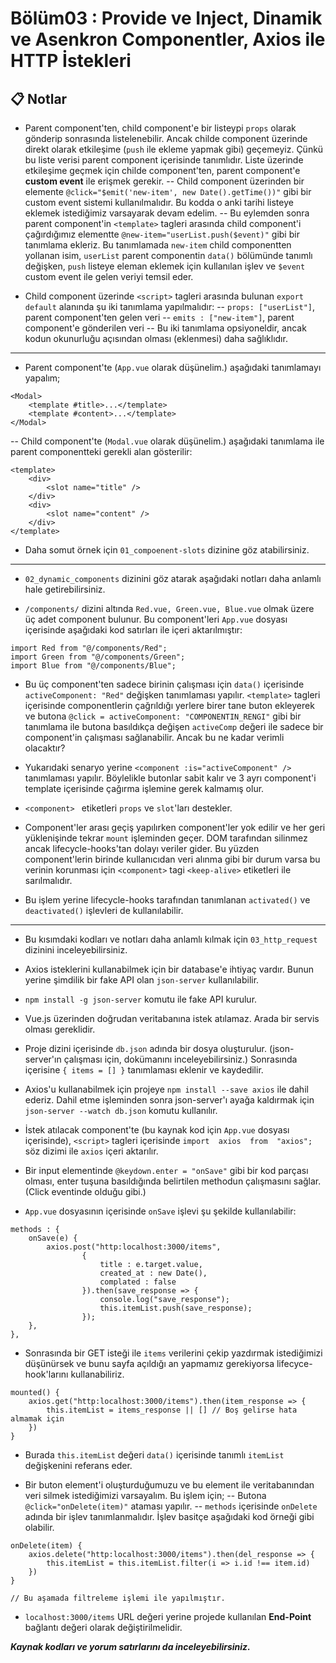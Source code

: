 ﻿# Bölüm03 : Provide ve Inject, Dinamik ve Asenkron Componentler, Axios ile HTTP İstekleri


## :clipboard: Notlar 
- Parent component'ten, child component'e bir listeypi `props` olarak gönderip sonrasında listelenebilir. Ancak childe component üzerinde direkt olarak etkileşime (`push` ile ekleme yapmak gibi) geçemeyiz. Çünkü bu liste verisi parent component içerisinde tanımlıdır. Liste üzerinde etkileşime geçmek için childe component'ten, parent component'e **custom event** ile erişmek gerekir. 
-- Child component üzerinden bir elemente `@click="$emit('new-item', new Date().getTime())"` gibi bir custom event sistemi kullanılmalıdır. Bu kodda o anki tarihi listeye eklemek istediğimiz varsayarak devam edelim.
-- Bu eylemden sonra parent component'in `<template>` tagleri arasında child component'i çağırdığımız elementte `@new-item="userList.push($event)"` gibi bir tanımlama ekleriz. Bu tanımlamada `new-item` child componentten yollanan isim, `userList` parent componentin `data()` bölümünde tanımlı değişken, `push` listeye eleman eklemek için kullanılan işlev ve `$event` custom event ile gelen veriyi temsil eder.

- Child component üzerinde `<script>` tagleri arasında bulunan `export default` alanında şu iki tanımlama yapılmalıdır:
-- `props: ["userList"]`, parent component'ten gelen veri
-- `emits : ["new-item"]`, parent component'e gönderilen veri
-- Bu iki tanımlama opsiyoneldir, ancak kodun okunurluğu açısından olması (eklenmesi) daha sağlıklıdır.

<hr>

- Parent component'te (`App.vue` olarak düşünelim.) aşağıdaki tanımlamayı yapalım;
```
<Modal>
	<template #title>...</template>
	<template #content>...</template>
</Modal>
```
-- Child component'te (`Modal.vue` olarak düşünelim.) aşağıdaki tanımlama ile parent componentteki gerekli alan gösterilir:
```
<template>
	<div>
		<slot name="title" />
	</div>
	<div>
		<slot name="content" />
	</div>
</template>
```
- Daha somut örnek için `01_compoenent-slots` dizinine göz atabilirsiniz.

<hr>

- `02_dynamic_components` dizinini göz atarak aşağıdaki notları daha anlamlı hale getirebilirsiniz.

- `/components/` dizini altında `Red.vue, Green.vue, Blue.vue` olmak üzere üç adet component bulunur. Bu component'leri `App.vue` dosyası içerisinde aşağıdaki kod satırları ile içeri aktarılmıştır:
```
import Red from "@/components/Red";
import Green from "@/components/Green";
import Blue from "@/components/Blue";
```

- Bu üç component'ten sadece birinin çalışması için `data()` içerisinde `activeComponent: "Red"` değişken tanımlaması yapılır. `<template>` tagleri içerisinde componentlerin çağrıldığı yerlere birer tane buton ekleyerek ve butona `@click = activeComponent: "COMPONENTIN_RENGI"` gibi bir tanımlama ile butona basıldıkça değişen `activeComp` değeri ile sadece bir component'in çalışması sağlanabilir. Ancak bu ne kadar verimli olacaktır?

- Yukarıdaki senaryo yerine `<component :is="activeComponent" />` tanımlaması yapılır. Böylelikle butonlar sabit kalır ve 3 ayrı component'i template içerisinde çağırma işlemine gerek kalmamış olur.

-  `<component> ` etiketleri `props` ve `slot`'ları destekler.

- Component'ler arası geçiş yapılırken component'ler yok edilir ve her geri yüklenişinde tekrar `mount` işleminden geçer. DOM tarafından silinmez ancak lifecycle-hooks'tan dolayı veriler gider. Bu yüzden component'lerin birinde kullanıcıdan veri alınma gibi bir durum varsa bu verinin korunması için `<component>` tagi `<keep-alive>` etiketleri ile sarılmalıdır.

- Bu işlem yerine lifecycle-hooks tarafından tanımlanan `activated()` ve `deactivated()` işlevleri de kullanılabilir.

<hr>

- Bu kısımdaki kodları ve notları daha anlamlı kılmak için `03_http_request` dizinini inceleyebilirsiniz.

- Axios isteklerini kullanabilmek için bir database'e ihtiyaç vardır. Bunun yerine şimdilik bir fake API olan `json-server` kullanılabilir.

- `npm install -g json-server` komutu ile fake API kurulur.

- Vue.js üzerinden doğrudan veritabanına istek atılamaz. Arada bir servis olması gereklidir.

- Proje dizini içerisinde `db.json` adında bir dosya oluşturulur. (json-server'ın çalışması için, dokümanını inceleyebilirsiniz.) Sonrasında içerisine `{ items = [] }` tanımlaması eklenir ve kaydedilir.

- Axios'u kullanabilmek için projeye `npm install --save axios` ile dahil ederiz. Dahil etme işleminden sonra json-server'ı ayağa kaldırmak için `json-server --watch db.json` komutu kullanılır.

- İstek atılacak component'te (bu kaynak kod için `App.vue` dosyası içerisinde), `<script>` tagleri içerisinde `import  axios  from  "axios";` söz dizimi ile `axios` içeri aktarılır.

- Bir input elementinde `@keydown.enter = "onSave"` gibi bir kod parçası olması, enter tuşuna basıldığında belirtilen methodun çalışmasını sağlar. (Click eventinde olduğu gibi.)

- `App.vue` dosyasının içerisinde `onSave` işlevi şu şekilde kullanılabilir:
```
methods : {
	onSave(e) {
		axios.post("http:localhost:3000/items",
				{
					title : e.target.value,
					created_at : new Date(),
					complated : false
				}).then(save_response => {
					console.log("save_response");
					this.itemList.push(save_response);
				});
	},
},
```

- Sonrasında bir GET isteği ile `items` verilerini çekip yazdırmak istediğimizi düşünürsek ve bunu sayfa açıldığı an yapmamız gerekiyorsa lifecyce-hook'larını kullanabiliriz.
```
mounted() {
	axios.get("http:localhost:3000/items").then(item_response => {
		this.itemList = items_response || [] // Boş gelirse hata almamak için
	})
}
```

- Burada `this.itemList` değeri `data()` içerisinde tanımlı `itemList` değişkenini referans eder.

- Bir buton element'i oluşturduğumuzu ve bu element ile veritabanından veri silmek istediğimizi varsayalım. Bu işlem için;
-- Butona `@click="onDelete(item)"` ataması yapılır.
-- `methods` içerisinde `onDelete` adında bir işlev tanımlanmalıdır. İşlev basitçe aşağıdaki kod örneği gibi olabilir.
```
onDelete(item) {
	axios.delete("http:localhost:3000/items").then(del_response => {
		this.itemList = this.itemList.filter(i => i.id !== item.id)
	})
}

// Bu aşamada filtreleme işlemi ile yapılmıştır.
```

- `localhost:3000/items` URL değeri yerine projede kullanılan **End-Point** bağlantı değeri olarak değiştirilmelidir.

***Kaynak kodları ve yorum satırlarını da inceleyebilirsiniz.***

